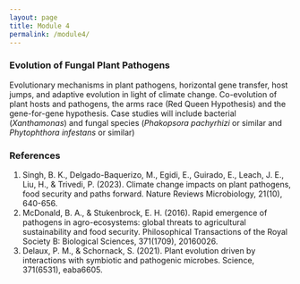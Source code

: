 ```yaml
---
layout: page
title: Module 4
permalink: /module4/
---
```


### Evolution of Fungal Plant Pathogens
Evolutionary mechanisms in plant pathogens, horizontal gene transfer, host jumps, and adaptive evolution in light of climate change. Co-evolution of plant hosts and pathogens, the arms race (Red Queen Hypothesis) and the gene-for-gene hypothesis. Case studies will include bacterial (*Xanthamonas*) and fungal species (*Phakopsora pachyrhizi* or similar and  *Phytophthora infestans* or similar)

### References
1. Singh, B. K., Delgado-Baquerizo, M., Egidi, E., Guirado, E., Leach, J. E., Liu, H., & Trivedi, P. (2023). Climate change impacts on plant pathogens, food security and paths forward. Nature Reviews Microbiology, 21(10), 640-656.
2. McDonald, B. A., & Stukenbrock, E. H. (2016). Rapid emergence of pathogens in agro-ecosystems: global threats to agricultural sustainability and food security. Philosophical Transactions of the Royal Society B: Biological Sciences, 371(1709), 20160026.
3. Delaux, P. M., & Schornack, S. (2021). Plant evolution driven by interactions with symbiotic and pathogenic microbes. Science, 371(6531), eaba6605.